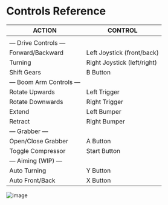 # Controls Reference

| ACTION | CONTROL |
| --- | --- |
|  |  |
| — Drive Controls — |  |
| Forward/Backward | Left Joystick (front/back) |
| Turning | Right Joystick (left/right) |
| Shift Gears | B Button |
| — Boom Arm Controls — |  |
| Rotate Upwards | Left Trigger |
| Rotate Downwards | Right Trigger |
| Extend | Left Bumper |
| Retract | Right Bumper |
| — Grabber — | |
| Open/Close Grabber | A Button |
| Toggle Compressor | Start Button |
| — Aiming (WIP) — | |
| Auto Turning | Y Button |
| Auto Front/Back | X Button |

![image](https://user-images.githubusercontent.com/97851399/224804631-e1b80a12-a5bf-48d3-ae85-10b312997ce7.png)
